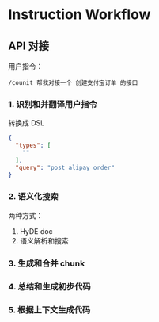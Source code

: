 # Instruction Workflow

## API 对接

用户指令：

```
/counit 帮我对接一个 创建支付宝订单 的接口
```

### 1. 识别和并翻译用户指令

转换成 DSL

```json
{
  "types": [
    ""
  ],
  "query": "post alipay order"
}
```

### 2. 语义化搜索

两种方式：

1. HyDE doc
2. 语义解析和搜索

### 3. 生成和合并 chunk

### 4. 总结和生成初步代码

### 5. 根据上下文生成代码

